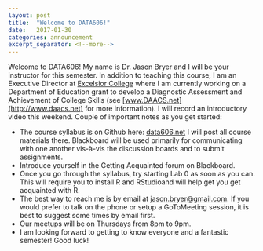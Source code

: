 ```yaml
---
layout: post
title:  "Welcome to DATA606!"
date:   2017-01-30
categories: announcement
excerpt_separator: <!--more-->
---
```


Welcome to DATA606! My name is Dr. Jason Bryer and I will be your instructor for this semester. In addition to teaching this course, I am an Executive Director at [Excelsior College](http://excelsior.edu) where I am currently working on a Department of Education grant to develop a Diagnostic Assessment and Achievement of College Skills (see [www.DAACS.net](http://www.daacs.net) for more information). I will record an introductory video this weekend. <!--more--> Couple of important notes as you get started:

* The course syllabus is on Github here: [data606.net](http://data606.net) I will post all course materials there. Blackboard will be used primarily for communicating with one another vis-à-vis the discussion boards and to submit assignments.
* Introduce yourself in the Getting Acquainted forum on Blackboard.
* Once you go through the syllabus, try starting Lab 0 as soon as you can. This will require you to install R and RStudioand will help get you get acquainted with R.
* The best way to reach me is by email at jason.bryer@gmail.com. If you would prefer to talk on the phone or setup a GoToMeeting session, it is best to suggest some times by email first.
* Our meetups will be on Thursdays from 8pm to 9pm.
* I am looking forward to getting to know everyone and a fantastic semester! Good luck!

